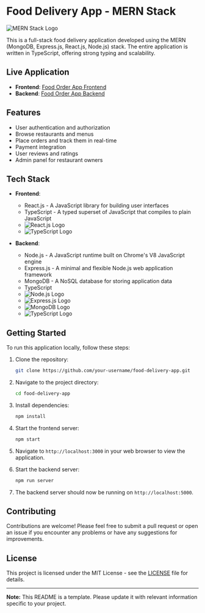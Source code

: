 # Food Delivery App - MERN Stack

![MERN Stack Logo](mern_stack_logo.png)

This is a full-stack food delivery application developed using the MERN (MongoDB, Express.js, React.js, Node.js) stack. The entire application is written in TypeScript, offering strong typing and scalability.

## Live Application

- **Frontend**: [Food Order App Frontend](https://food-order-app-mern.onrender.com)
- **Backend**: [Food Order App Backend](https://food-order-app-mern-backend.onrender.com)

## Features

- User authentication and authorization
- Browse restaurants and menus
- Place orders and track them in real-time
- Payment integration
- User reviews and ratings
- Admin panel for restaurant owners

## Tech Stack

- **Frontend**:
  - React.js - A JavaScript library for building user interfaces
  - TypeScript - A typed superset of JavaScript that compiles to plain JavaScript
  - ![React.js Logo](react_logo.png)
  - ![TypeScript Logo](typescript_logo.png)

- **Backend**:
  - Node.js - A JavaScript runtime built on Chrome's V8 JavaScript engine
  - Express.js - A minimal and flexible Node.js web application framework
  - MongoDB - A NoSQL database for storing application data
  - TypeScript
  - ![Node.js Logo](nodejs_logo.png)
  - ![Express.js Logo](expressjs_logo.png)
  - ![MongoDB Logo](mongodb_logo.png)
  - ![TypeScript Logo](typescript_logo.png)

## Getting Started

To run this application locally, follow these steps:

1. Clone the repository:

   ```bash
   git clone https://github.com/your-username/food-delivery-app.git
   ```

2. Navigate to the project directory:

   ```bash
   cd food-delivery-app
   ```

3. Install dependencies:

   ```bash
   npm install
   ```

4. Start the frontend server:

   ```bash
   npm start
   ```

5. Navigate to `http://localhost:3000` in your web browser to view the application.

6. Start the backend server:

   ```bash
   npm run server
   ```

7. The backend server should now be running on `http://localhost:5000`.

## Contributing

Contributions are welcome! Please feel free to submit a pull request or open an issue if you encounter any problems or have any suggestions for improvements.

## License

This project is licensed under the MIT License - see the [LICENSE](LICENSE) file for details.

---

**Note:** This README is a template. Please update it with relevant information specific to your project.
